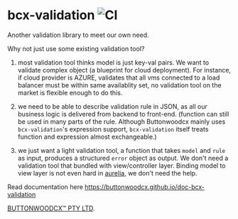 # bcx-validation ![CI](https://github.com/buttonwoodcx/bcx-validation/workflows/CI/badge.svg)

Another validation library to meet our own need.

Why not just use some existing validation tool?

1. most validation tool thinks model is just key-val pairs. We want to validate complex object (a blueprint for cloud deployment). For instance, if cloud provider is AZURE, validates that all vms connected to a load balancer must be within same availablity set, no validation tool on the market is flexible enough to do this.

2. we need to be able to describe validation rule in JSON, as all our business logic is delivered from backend to front-end. (function can still be used in many parts of the rule. Although Buttonwoodcx mainly uses `bcx-validation`'s expression support, `bcx-validation` itself treats function and expression almost exchangeable.)

3. we just want a light validation tool, a function that takes `model` and `rule` as input, produces a structured `error` object as output. We don't need a validation tool that bundled with view/controller layer. Binding model to view layer is not even hard in [aurelia](http://aurelia.io), we don't need the help.

Read documentation here https://buttonwoodcx.github.io/doc-bcx-validation

[BUTTONWOODCX™ PTY LTD](http://www.buttonwood.com.au).

